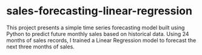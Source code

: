 # sales-forecasting-linear-regression
This project presents a simple time series forecasting model built using Python to predict future monthly sales based on historical data. Using 24 months of sales records, I trained a Linear Regression model to forecast the next three months of sales.
